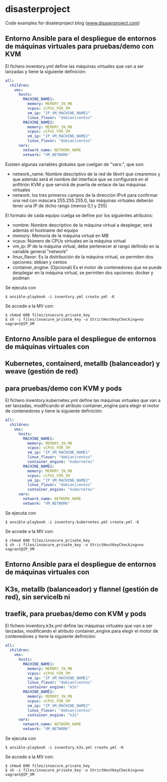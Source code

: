 # disasterproject
Code examples for disaterproject blog (www.disaserproject.com)

## Entorno Ansible para el despliegue de entornos de máquinas virtuales para pruebas/demo con KVM

El fichero inventory.yml define las máquinas virtuales que van a ser lanzadas y tiene la siguiente definición:

```yaml
all:
  children:
    vms:
      hosts:
        MACHINE_NAME1:
          memory: MEMORY_IN_MB
          vcpus: vCPUS_FOR_VM
          vm_ip: "IP_VM_MACHINE_NAME1"
          linux_flavor: "debian|centos"
        MACHINE_NAME2:
          memory: MEMORY_IN_MB
          vcpus: vCPUS_FOR_VM
          vm_ip: "IP_VM_MACHINE_NAME2"
          linux_flavor: "debian|centos"
      vars:
        network_name: NETWORK_NAME
        network: "VM_NETWORK"
```

Existen algunas variables globales que cuelgan de "vars:", que son:

* network_name: Nombre descriptivo de la red de libvirt que crearemos y que además será el nombre del interface que se configurará en el anfitrión KVM y que servirá de puerta de enlace de las máquinas virtuales
* network: los tres primeros campos de la dirección IPv4 para confirmar una red con máscara 255.255.255.0, las máquinas virtuales deberán tener una IP de dicho rango (menos 0,1 y 255)

El formato de cada equipo cuelga se define por los siguientes atributos:

* nombre: Nombre descriptivo de la máquina virtual a desplegar, será además el hostname del equipo
* memory: Memoria de la máquina virtual en MB
* vcpus: Número de CPUs virtuales en la máquina virtual
* vm_ip: IP de la máquina virtual, debe pertenecer al rango definido en la variable general "network"
* linux_flavor: Es la distribución de la máquina virtual, se permiten dos opciones: debian y centos
* container_engine: (Opcional) Es el motor de contenedores que se puede desplegar en la máquina virtual, se permiten dos opciones: docker y podman 

Se ejecuta con 
```
$ ansible-playbook -i inventory.yml create.yml -K
```

Se accede a la MV con:
```
$ chmod 600 files/insecure_private_key
$ sh -i files/insecure_private_key -o StrictHostKeyChecking=no vagrant@IP_VM
```


## Entorno Ansible para el despliegue de entornos de máquinas virtuales con
## Kubernetes, containerd, metallb (balanceador) y weave (gestión de red)
## para pruebas/demo con KVM y pods

El fichero inventory.kubernetes.yml define las máquinas virtuales que van a ser
lanzadas, modificando el atributo container_engine para elegir el motor de contenedores
y tiene la siguiente definición:

```yaml
all:
  children:
    vms:
      hosts:
        MACHINE_NAME1:
          memory: MEMORY_IN_MB
          vcpus: vCPUS_FOR_VM
          vm_ip: "IP_VM_MACHINE_NAME1"
          linux_flavor: "debian|centos"
          container_engine: "kubernetes"
        MACHINE_NAME2:
          memory: MEMORY_IN_MB
          vcpus: vCPUS_FOR_VM
          vm_ip: "IP_VM_MACHINE_NAME2"
          linux_flavor: "debian|centos"
          container_engine: "kubernetes"
      vars:
        network_name: NETWORK_NAME
        network: "VM_NETWORK"
```

Se ejecuta con 
```
$ ansible-playbook -i inventory.kubernetes.yml create.yml -K
```

Se accede a la MV con:
```
$ chmod 600 files/insecure_private_key
$ sh -i files/insecure_private_key -o StrictHostKeyChecking=no vagrant@IP_VM
```


## Entorno Ansible para el despliegue de entornos de máquinas virtuales con
## K3s, metallb (balanceador) y flannel (gestión de red), sin servicelb ni
## traefik, para pruebas/demo con KVM y pods

El fichero inventory.k3s.yml define las máquinas virtuales que van a ser
lanzadas, modificando el atributo container_engine para elegir el motor de contenedores
y tiene la siguiente definición:

```yaml
all:
  children:
    vms:
      hosts:
        MACHINE_NAME1:
          memory: MEMORY_IN_MB
          vcpus: vCPUS_FOR_VM
          vm_ip: "IP_VM_MACHINE_NAME1"
          linux_flavor: "debian|centos"
          container_engine: "k3s"
        MACHINE_NAME2:
          memory: MEMORY_IN_MB
          vcpus: vCPUS_FOR_VM
          vm_ip: "IP_VM_MACHINE_NAME2"
          linux_flavor: "debian|centos"
          container_engine: "k3s"
      vars:
        network_name: NETWORK_NAME
        network: "VM_NETWORK"
```

Se ejecuta con 
```
$ ansible-playbook -i inventory.k3s.yml create.yml -K
```

Se accede a la MV con:
```
$ chmod 600 files/insecure_private_key
$ sh -i files/insecure_private_key -o StrictHostKeyChecking=no vagrant@IP_VM
```
